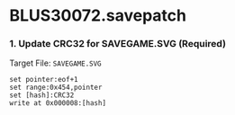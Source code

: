 # BLUS30072.savepatch

### 1. Update CRC32 for SAVEGAME.SVG (Required)

Target File: `SAVEGAME.SVG`

```
set pointer:eof+1
set range:0x454,pointer
set [hash]:CRC32
write at 0x000008:[hash]
```


